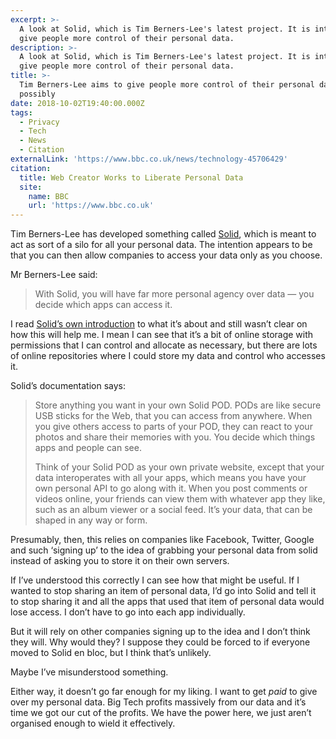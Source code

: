 ```yaml
---
excerpt: >-
  A look at Solid, which is Tim Berners-Lee's latest project. It is intended to
  give people more control of their personal data.
description: >-
  A look at Solid, which is Tim Berners-Lee's latest project. It is intended to
  give people more control of their personal data.
title: >-
  Tim Berners-Lee aims to give people more control of their personal data,
  possibly
date: 2018-10-02T19:40:00.000Z
tags:
  - Privacy
  - Tech
  - News
  - Citation
externalLink: 'https://www.bbc.co.uk/news/technology-45706429'
citation:
  title: Web Creator Works to Liberate Personal Data
  site:
    name: BBC
    url: 'https://www.bbc.co.uk'
---
```

Tim Berners-Lee has developed something called [Solid](https://solid.inrupt.com), which is meant to act as sort of a silo for all your personal data. The intention appears to be that you can then allow companies to access your data only as you choose.

Mr Berners-Lee said:

> With Solid, you will have far more personal agency over data — you decide which apps can access it.  

I read [Solid’s own introduction](https://solid.inrupt.com/about) to what it’s about and still wasn’t clear on how this will help me. I mean I can see that it’s a bit of online storage with permissions that I can control and allocate as necessary, but there are lots of online repositories where I could store my data and control who accesses it.

Solid’s documentation says:

> Store anything you want in your own Solid POD. PODs are like secure USB sticks for the Web, that you can access from anywhere. When you give others access to parts of your POD, they can react to your photos and share their memories with you. You decide which things apps and people can see.  
>   
> Think of your Solid POD as your own private website, except that your data interoperates with all your apps, which means you have your own personal API to go along with it. When you post comments or videos online, your friends can view them with whatever app they like, such as an album viewer or a social feed. It’s your data, that can be shaped in any way or form.  

Presumably, then, this relies on companies like Facebook, Twitter, Google and such ‘signing up’ to the idea of grabbing your personal data from solid instead of asking you to store it on their own servers. 

If I’ve understood this correctly I can see how that might be useful. If I wanted to stop sharing an item of personal data, I’d go into Solid and tell it to stop sharing it and all the apps that used that item of personal data would lose access. I don’t have to go into each app individually.

But it will rely on other companies signing up to the idea and I don’t think they will. Why would they? I suppose they could be forced to if everyone moved to Solid en bloc, but I think that’s unlikely.

Maybe I’ve misunderstood something.

Either way, it doesn’t go far enough for my liking. I want to get _paid_ to give over my personal data. Big Tech profits massively from our data and it’s time we got our cut of the profits. We have the power here, we just aren’t organised enough to wield it effectively.




